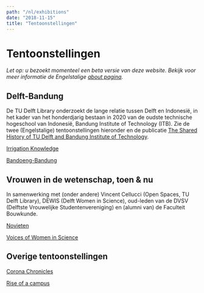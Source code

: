 ```yaml
---
path: "/nl/exhibitions"
date: "2018-11-15"
title: "Tentoonstellingen"
---
```


# Tentoonstellingen

*Let op: u bezoekt momenteel een beta versie van deze website. Bekijk voor meer informatie de Engelstalige [about pagina](/en/about/).*

## Delft-Bandung
De TU Delft Library onderzoekt de lange relatie tussen Delft en Indonesië, in het kader van het honderdjarig bestaan in 2020 van de oudste technische hogeschool van Indonesië, Bandung Institute of Technology (ITB). Zie de twee (Engelstalige) tentoonstellingen hieronder en de publicatie [The Shared History of TU Delft and Bandung Institute of Technology](/en/publications/tu-itb).
<div class="blocks">
<div class="block tint yellow cutcorners w-4 h-4 image">

[Irrigation Knowledge](/nl/exhibitions/irrigation-knowledge)
</div>
<div class="block tint yellow cutcorners w-4 h-4 image">

[Bandoeng-Bandung](/nl/exhibitions/bandoeng-bandung)
</div>

</div>

## Vrouwen in de wetenschap, toen & nu
In samenwerking met (onder andere) Vincent Cellucci (Open Spaces, TU Delft Library), DEWIS (Delft Women in Science), oud-leden van de DVSV (Delftste Vrouwelijke Studentenvereniging) en (alumni van) de Faculteit Bouwkunde.
<div class="blocks">
<div class="block tint yellow cutcorners w-4 h-4 image">

[Novieten](/nl/exhibitions/novieten)
</div>
<div class="block tint yellow cutcorners w-4 h-4 image">

[Voices of Women in Science](/nl/exhibitions/voices-of-wis)
</div>

</div>

## Overige tentoonstellingen
<div class="blocks">
<div class="block tint yellow cutcorners w-4 h-4 image">

[Corona Chronicles](/en/exhibitions/corona-chronicles)
</div>
<div class="block tint yellow cutcorners w-4 h-4 image">

[Rise of a campus](/en/exhibitions/rise-of-a-campus)
</div>

</div>